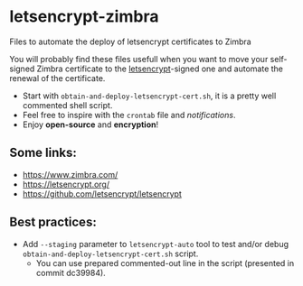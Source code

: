 # letsencrypt-zimbra
Files to automate the deploy of letsencrypt certificates to Zimbra

You will probably find these files usefull when you want to move your self-signed Zimbra certificate to the [letsencrypt](https://letsencrypt.org/)-signed one and automate the renewal of the certificate.

 - Start with `obtain-and-deploy-letsencrypt-cert.sh`, it is a pretty well commented shell script.
 - Feel free to inspire with the `crontab` file and *notifications*.
 - Enjoy **open-source** and **encryption**!


## Some links: 
  - https://www.zimbra.com/
  - https://letsencrypt.org/
  - https://github.com/letsencrypt/letsencrypt

## Best practices:
  - Add `--staging` parameter to `letsencrypt-auto` tool to test and/or debug `obtain-and-deploy-letsencrypt-cert.sh` script.
    - You can use prepared commented-out line in the script (presented in commit dc39984).
